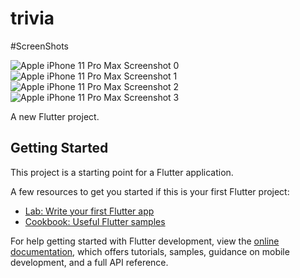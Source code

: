 # trivia
#ScreenShots

![Apple iPhone 11 Pro Max Screenshot 0](https://user-images.githubusercontent.com/74659555/204989500-67176e9f-ecc2-4945-880a-6f26b8ce0dd0.png)
![Apple iPhone 11 Pro Max Screenshot 1](https://user-images.githubusercontent.com/74659555/204989515-13f451f4-0a61-4154-acca-61e03f038393.png)
![Apple iPhone 11 Pro Max Screenshot 2](https://user-images.githubusercontent.com/74659555/204989526-bd9a8de5-a0f1-4f33-8f83-3c8d459adcd5.png)
![Apple iPhone 11 Pro Max Screenshot 3](https://user-images.githubusercontent.com/74659555/204989548-0cb161ed-c2f4-4041-93b1-124c15c6fef2.png)

A new Flutter project.

## Getting Started

This project is a starting point for a Flutter application.

A few resources to get you started if this is your first Flutter project:

- [Lab: Write your first Flutter app](https://docs.flutter.dev/get-started/codelab)
- [Cookbook: Useful Flutter samples](https://docs.flutter.dev/cookbook)

For help getting started with Flutter development, view the
[online documentation](https://docs.flutter.dev/), which offers tutorials,
samples, guidance on mobile development, and a full API reference.
